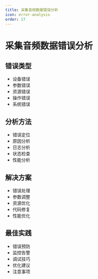 ```yaml
---
title: 采集音频数据错误分析
icon: error-analysis
order: 17
---
```


# 采集音频数据错误分析

## 错误类型
- 设备错误
- 参数错误
- 资源错误
- 操作错误
- 系统错误

## 分析方法
- 错误定位
- 原因分析
- 日志分析
- 状态检查
- 性能分析

## 解决方案
- 错误处理
- 参数调整
- 资源优化
- 代码修复
- 性能优化

## 最佳实践
- 错误预防
- 监控告警
- 调试技巧
- 优化建议
- 注意事项
